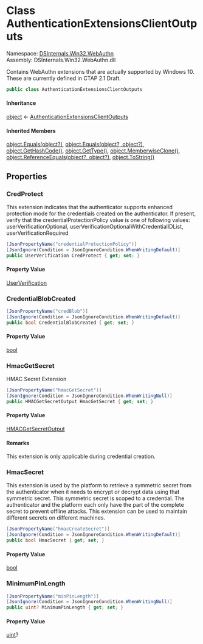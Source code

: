 # <a id="DSInternals_Win32_WebAuthn_AuthenticationExtensionsClientOutputs"></a> Class AuthenticationExtensionsClientOutputs

Namespace: [DSInternals.Win32.WebAuthn](DSInternals.Win32.WebAuthn.md)  
Assembly: DSInternals.Win32.WebAuthn.dll  

Contains WebAuthn extensions that are actually supported by Windows 10.
These are currently defined in CTAP 2.1 Draft.

```csharp
public class AuthenticationExtensionsClientOutputs
```

#### Inheritance

[object](https://learn.microsoft.com/dotnet/api/system.object) ← 
[AuthenticationExtensionsClientOutputs](DSInternals.Win32.WebAuthn.AuthenticationExtensionsClientOutputs.md)

#### Inherited Members

[object.Equals\(object?\)](https://learn.microsoft.com/dotnet/api/system.object.equals\#system\-object\-equals\(system\-object\)), 
[object.Equals\(object?, object?\)](https://learn.microsoft.com/dotnet/api/system.object.equals\#system\-object\-equals\(system\-object\-system\-object\)), 
[object.GetHashCode\(\)](https://learn.microsoft.com/dotnet/api/system.object.gethashcode), 
[object.GetType\(\)](https://learn.microsoft.com/dotnet/api/system.object.gettype), 
[object.MemberwiseClone\(\)](https://learn.microsoft.com/dotnet/api/system.object.memberwiseclone), 
[object.ReferenceEquals\(object?, object?\)](https://learn.microsoft.com/dotnet/api/system.object.referenceequals), 
[object.ToString\(\)](https://learn.microsoft.com/dotnet/api/system.object.tostring)

## Properties

### <a id="DSInternals_Win32_WebAuthn_AuthenticationExtensionsClientOutputs_CredProtect"></a> CredProtect

This extension indicates that the authenticator supports enhanced protection mode for the credentials created on the authenticator.
If present, verify that the credentialProtectionPolicy value is one of following values: userVerificationOptional, userVerificationOptionalWithCredentialIDList, userVerificationRequired

```csharp
[JsonPropertyName("credentialProtectionPolicy")]
[JsonIgnore(Condition = JsonIgnoreCondition.WhenWritingDefault)]
public UserVerification CredProtect { get; set; }
```

#### Property Value

 [UserVerification](DSInternals.Win32.WebAuthn.UserVerification.md)

### <a id="DSInternals_Win32_WebAuthn_AuthenticationExtensionsClientOutputs_CredentialBlobCreated"></a> CredentialBlobCreated

```csharp
[JsonPropertyName("credBlob")]
[JsonIgnore(Condition = JsonIgnoreCondition.WhenWritingDefault)]
public bool CredentialBlobCreated { get; set; }
```

#### Property Value

 [bool](https://learn.microsoft.com/dotnet/api/system.boolean)

### <a id="DSInternals_Win32_WebAuthn_AuthenticationExtensionsClientOutputs_HmacGetSecret"></a> HmacGetSecret

HMAC Secret Extension

```csharp
[JsonPropertyName("hmacGetSecret")]
[JsonIgnore(Condition = JsonIgnoreCondition.WhenWritingNull)]
public HMACGetSecretOutput HmacGetSecret { get; set; }
```

#### Property Value

 [HMACGetSecretOutput](DSInternals.Win32.WebAuthn.HMACGetSecretOutput.md)

#### Remarks

This extension is only applicable during credential creation.

### <a id="DSInternals_Win32_WebAuthn_AuthenticationExtensionsClientOutputs_HmacSecret"></a> HmacSecret

This extension is used by the platform to retrieve a symmetric secret from the authenticator when it needs to encrypt or decrypt data using that symmetric secret. This symmetric secret is scoped to a credential. The authenticator and the platform each only have the part of the complete secret to prevent offline attacks. This extension can be used to maintain different secrets on different machines.

```csharp
[JsonPropertyName("hmacCreateSecret")]
[JsonIgnore(Condition = JsonIgnoreCondition.WhenWritingDefault)]
public bool HmacSecret { get; set; }
```

#### Property Value

 [bool](https://learn.microsoft.com/dotnet/api/system.boolean)

### <a id="DSInternals_Win32_WebAuthn_AuthenticationExtensionsClientOutputs_MinimumPinLength"></a> MinimumPinLength

```csharp
[JsonPropertyName("minPinLength")]
[JsonIgnore(Condition = JsonIgnoreCondition.WhenWritingNull)]
public uint? MinimumPinLength { get; set; }
```

#### Property Value

 [uint](https://learn.microsoft.com/dotnet/api/system.uint32)?

